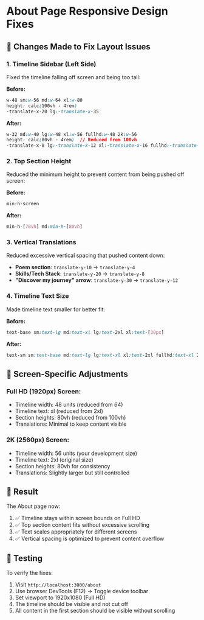 # About Page Responsive Design Fixes

## 🔧 Changes Made to Fix Layout Issues

### 1. **Timeline Sidebar (Left Side)**
Fixed the timeline falling off screen and being too tall:

**Before:**
```css
w-48 sm:w-56 md:w-64 xl:w-80
height: calc(100vh - 4rem)
-translate-x-20 lg:-translate-x-35
```

**After:**
```css
w-32 md:w-40 lg:w-48 xl:w-56 fullhd:w-48 2k:w-56
height: calc(80vh - 4rem)  // Reduced from 100vh
-translate-x-8 lg:-translate-x-12 xl:-translate-x-16 fullhd:-translate-x-12 2k:-translate-x-16
```

### 2. **Top Section Height**
Reduced the minimum height to prevent content from being pushed off screen:

**Before:**
```css
min-h-screen
```

**After:**
```css
min-h-[70vh] md:min-h-[80vh]
```

### 3. **Vertical Translations**
Reduced excessive vertical spacing that pushed content down:

- **Poem section**: `translate-y-10` → `translate-y-4`
- **Skills/Tech Stack**: `translate-y-20` → `translate-y-8`
- **"Discover my journey" arrow**: `translate-y-30` → `translate-y-12`

### 4. **Timeline Text Size**
Made timeline text smaller for better fit:

**Before:**
```css
text-base sm:text-lg md:text-xl lg:text-2xl xl:text-[30px]
```

**After:**
```css
text-sm sm:text-base md:text-lg lg:text-xl xl:text-2xl fullhd:text-xl 2k:text-2xl
```

## 📐 Screen-Specific Adjustments

### Full HD (1920px) Screen:
- Timeline width: 48 units (reduced from 64)
- Timeline text: xl (reduced from 2xl)
- Section heights: 80vh (reduced from 100vh)
- Translations: Minimal to keep content visible

### 2K (2560px) Screen:
- Timeline width: 56 units (your development size)
- Timeline text: 2xl (original size)
- Section heights: 80vh for consistency
- Translations: Slightly larger but still controlled

## 🎯 Result

The About page now:
1. ✅ Timeline stays within screen bounds on Full HD
2. ✅ Top section content fits without excessive scrolling
3. ✅ Text scales appropriately for different screens
4. ✅ Vertical spacing is optimized to prevent content overflow

## 🧪 Testing

To verify the fixes:
1. Visit `http://localhost:3000/about`
2. Use browser DevTools (F12) → Toggle device toolbar
3. Set viewport to 1920x1080 (Full HD)
4. The timeline should be visible and not cut off
5. All content in the first section should be visible without scrolling